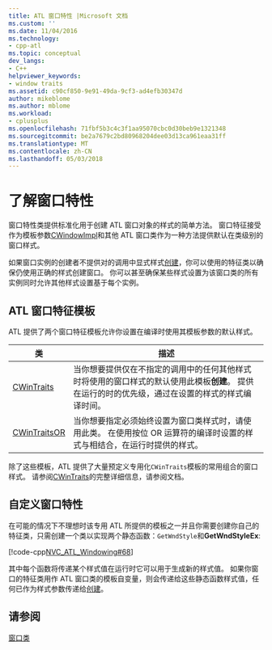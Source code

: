 ```yaml
---
title: ATL 窗口特性 |Microsoft 文档
ms.custom: ''
ms.date: 11/04/2016
ms.technology:
- cpp-atl
ms.topic: conceptual
dev_langs:
- C++
helpviewer_keywords:
- window traits
ms.assetid: c90cf850-9e91-49da-9cf3-ad4efb30347d
author: mikeblome
ms.author: mblome
ms.workload:
- cplusplus
ms.openlocfilehash: 71fbf5b3c4c3f1aa95070cbc0d30beb9e1321348
ms.sourcegitcommit: be2a7679c2bd80968204dee03d13ca961eaa31ff
ms.translationtype: MT
ms.contentlocale: zh-CN
ms.lasthandoff: 05/03/2018
---
```

# <a name="understanding-window-traits"></a>了解窗口特性
窗口特性类提供标准化用于创建 ATL 窗口对象的样式的简单方法。 窗口特征接受作为模板参数[CWindowImpl](../atl/reference/cwindowimpl-class.md)和其他 ATL 窗口类作为一种方法提供默认在类级别的窗口样式。  
  
 如果窗口实例的创建者不提供对的调用中显式样式[创建](../atl/reference/cwindowimpl-class.md#create)，你可以使用的特征类以确保仍使用正确的样式创建窗口。 你可以甚至确保某些样式设置为该窗口类的所有实例同时允许其他样式设置基于每个实例。  
  
## <a name="atl-window-traits-templates"></a>ATL 窗口特征模板  
 ATL 提供了两个窗口特征模板允许你设置在编译时使用其模板参数的默认样式。  
  
|类|描述|  
|-----------|-----------------|  
|[CWinTraits](../atl/reference/cwintraits-class.md)|当你想要提供仅在不指定的调用中的任何其他样式时将使用的窗口样式的默认使用此模板**创建**。 提供在运行的时的优先级，通过在设置的样式的样式编译时间。|  
|[CWinTraitsOR](../atl/reference/cwintraitsor-class.md)|当你想要指定必须始终设置为窗口类样式时，请使用此类。 在使用按位 OR 运算符的编译时设置的样式与相结合，在运行时提供的样式。|  
  
 除了这些模板，ATL 提供了大量预定义专用化`CWinTraits`模板的常用组合的窗口样式。 请参阅[CWinTraits](../atl/reference/cwintraits-class.md)的完整详细信息，请参阅文档。  
  
## <a name="custom-window-traits"></a>自定义窗口特性  
 在可能的情况下不理想时该专用 ATL 所提供的模板之一并且你需要创建你自己的特征类，只需创建一个类以实现两个静态函数：`GetWndStyle`和**GetWndStyleEx**:  
  
 [!code-cpp[NVC_ATL_Windowing#68](../atl/codesnippet/cpp/understanding-window-traits_1.h)]  
  
 其中每个函数将传递某个样式值在运行时它可以用于生成新的样式值。 如果你窗口的特征类用作 ATL 窗口类的模板自变量，则会传递给这些静态函数样式值，任何已作为样式参数传递给[创建](../atl/reference/cwindowimpl-class.md#create)。  
  
## <a name="see-also"></a>请参阅  
 [窗口类](../atl/atl-window-classes.md)

